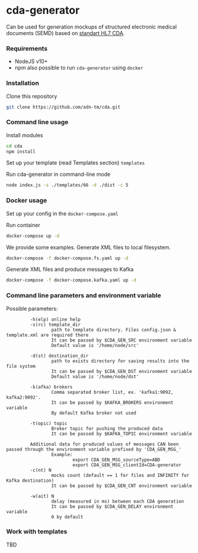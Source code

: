 # cda-generator 
Can be used for generation mockups of structured electronic medical documents (SEMD) based on [standart HL7 CDA](http://www.hl7.org/implement/standards/product_brief.cfm?product_id=496).

### Requirements
* NodeJS v10+ 
* npm 
also possible to run `cda-generator` using `docker`

### Installation
Clone this repository
``` bash
git clone https://github.com/adn-tm/cda.git
```

### Command line usage
Install modules
``` bash
cd cda
npm install
```
Set up your template (read Templates section)
`templates`  

Run cda-generator in command-line mode 
``` bash
node index.js -s ./templates/66 -d ./dist -c 5
```
### Docker usage
Set up your config in the `docker-compose.yaml`

Run container
``` bash
docker-compose up -d
```
We provide some examples.
Generate XML files to local filesystem.
``` bash
docker-compose -f docker-compose.fs.yaml up -d 
```
Generate XML files and produce messages to Kafka
``` bash
docker-compose -f docker-compose.kafka.yaml up -d 
```

### Command line parameters and environment variable 
Possible parameters:
````
         -h(elp) online help 
         -s(rc) template_dir
                 path to template directory. Files config.json & template.xml are required there
                 It can be passed by $CDA_GEN_SRC environment variable
                 Default value is '/home/node/src'

         -d(st) destination_dir
                 path to exists directory for saving results into the file system
                 It can be passed by $CDA_GEN_DST environment variable
                 Default value is '/home/node/dst'

         -k(afka) brokers
                 Comma separated broker list, ex. 'kafka1:9092, kafka2:9092'.
                 It can be passed by $KAFKA_BROKERS environment variable
                 By default Kafka broker not used

         -t(opic) topic
                 Broker topic for pushing the produced data
                 It can be passed by $KAFKA_TOPIC environment variable

         Additional data for produced values of messages CAN been passed through the environment variable prefixed by 'CDA_GEN_MSG_'
                 Example:
                         export CDA_GEN_MSG_sourceType=ABD
                         export CDA_GEN_MSG_clientId=CDA-generator
         -c(nt) N
                 mocks count (default == 1 for files and INFINITY for Kafka destination)
                 It can be passed by $CDA_GEN_CNT environment variable

         -w(ait) N
                 delay (measured in ms) between each CDA generation
                 It can be passed by $CDA_GEN_DELAY environment variable
                 0 by default
````
### Work with templates
TBD